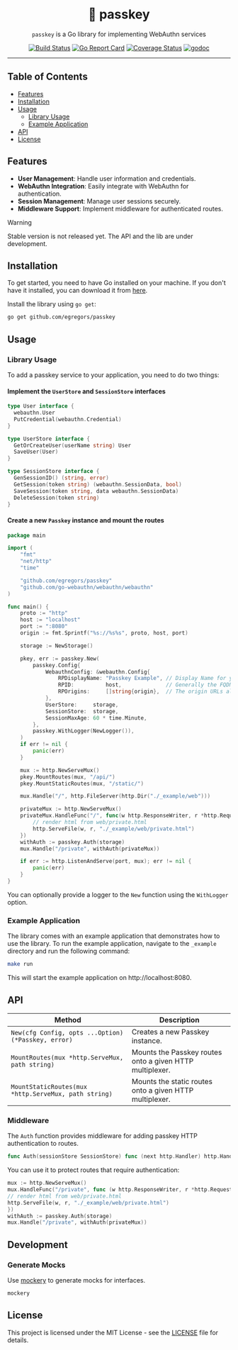 
<div align="center">
    <h1>🔑 passkey</h1>

`passkey` is a Go library for implementing WebAuthn services

[![Build Status](https://github.com/egregors/passkey/workflows/build/badge.svg)](https://github.com/egregors/passkey/actions)
[![Go Report Card](https://goreportcard.com/badge/github.com/egregors/passkey)](https://goreportcard.com/report/github.com/egregors/passkey)
[![Coverage Status](https://coveralls.io/repos/github/egregors/passkey/badge.svg?branch=main)](https://coveralls.io/github/egregors/passkey?branch=main)
[![godoc](https://godoc.org/github.com/egregors/passkey?status.svg)](https://godoc.org/github.com/egregors/passkey)

</div>

---

## Table of Contents

- [Features](#features)
- [Installation](#installation)
- [Usage](#usage)
    - [Library Usage](#library-usage)
    - [Example Application](#example-application)
- [API](#api)
- [License](#license)

## Features

- **User Management**: Handle user information and credentials.
- **WebAuthn Integration**: Easily integrate with WebAuthn for authentication.
- **Session Management**: Manage user sessions securely.
- **Middleware Support**: Implement middleware for authenticated routes.

> [!WARNING]  
> Stable version is not released yet. The API and the lib are under development.

## Installation

To get started, you need to have Go installed on your machine. If you don't have it installed,
you can download it from [here](https://golang.org/dl/).

Install the library using `go get`:

```bash
go get github.com/egregors/passkey
```

## Usage

### Library Usage

To add a passkey service to your application, you need to do two things:

#### Implement the `UserStore` and `SessionStore` interfaces

```go
type User interface {
  webauthn.User
  PutCredential(webauthn.Credential)
}

type UserStore interface {
  GetOrCreateUser(userName string) User
  SaveUser(User)
}

type SessionStore interface {
  GenSessionID() (string, error)
  GetSession(token string) (webauthn.SessionData, bool)
  SaveSession(token string, data webauthn.SessionData)
  DeleteSession(token string)
}

```

#### Create a new `Passkey` instance and mount the routes

```go
package main

import (
	"fmt"
	"net/http"
	"time"

	"github.com/egregors/passkey"
	"github.com/go-webauthn/webauthn/webauthn"
)

func main() {
	proto := "http"
	host := "localhost"
	port := ":8080"
	origin := fmt.Sprintf("%s://%s%s", proto, host, port)

	storage := NewStorage()

	pkey, err := passkey.New(
		passkey.Config{
			WebauthnConfig: &webauthn.Config{
				RPDisplayName: "Passkey Example", // Display Name for your site
				RPID:          host,              // Generally the FQDN for your site
				RPOrigins:     []string{origin},  // The origin URLs allowed for WebAuthn
			},
			UserStore:     storage,
			SessionStore:  storage,
			SessionMaxAge: 60 * time.Minute,
		},
		passkey.WithLogger(NewLogger()),
	)
	if err != nil {
		panic(err)
	}

	mux := http.NewServeMux()
	pkey.MountRoutes(mux, "/api/")
	pkey.MountStaticRoutes(mux, "/static/")

	mux.Handle("/", http.FileServer(http.Dir("./_example/web")))

	privateMux := http.NewServeMux()
	privateMux.HandleFunc("/", func(w http.ResponseWriter, r *http.Request) {
		// render html from web/private.html
		http.ServeFile(w, r, "./_example/web/private.html")
	})
	withAuth := passkey.Auth(storage)
	mux.Handle("/private", withAuth(privateMux))

	if err := http.ListenAndServe(port, mux); err != nil {
		panic(err)
	}
}
```

You can optionally provide a logger to the `New` function using the `WithLogger` option.

### Example Application

The library comes with an example application that demonstrates how to use the library. To run the example application,
navigate to the `_example` directory and run the following command:

```bash
make run
```

This will start the example application on http://localhost:8080.

## API

| Method                                               | Description                                              |
|------------------------------------------------------|----------------------------------------------------------|
| `New(cfg Config, opts ...Option) (*Passkey, error)`  | Creates a new Passkey instance.                          |
| `MountRoutes(mux *http.ServeMux, path string)`       | Mounts the Passkey routes onto a given HTTP multiplexer. |
| `MountStaticRoutes(mux *http.ServeMux, path string)` | Mounts the static routes onto a given HTTP multiplexer.  |

### Middleware

The `Auth` function provides middleware for adding passkey HTTP authentication to routes.

```go
func Auth(sessionStore SessionStore) func (next http.Handler) http.Handler
```

You can use it to protect routes that require authentication:

```go
mux := http.NewServeMux()
mux.HandleFunc("/private", func (w http.ResponseWriter, r *http.Request) {
// render html from web/private.html
http.ServeFile(w, r, "./_example/web/private.html")
})
withAuth := passkey.Auth(storage)
mux.Handle("/private", withAuth(privateMux))
```

## Development

### Generate Mocks

Use [mockery](https://github.com/vektra/mockery) to generate mocks for interfaces.

```bash 
mockery
```

## License

This project is licensed under the MIT License - see
the [LICENSE](https://github.com/egregors/passkey/blob/main/LICENSE) file for details.
